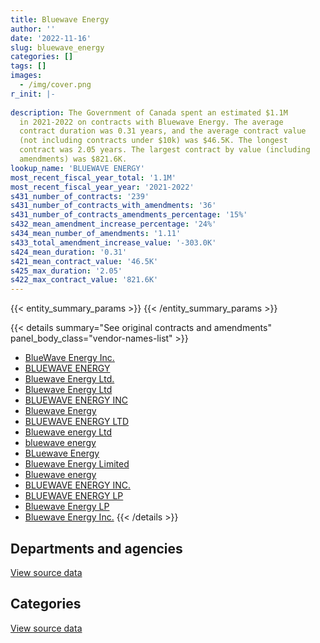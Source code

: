 ```yaml
---
title: Bluewave Energy
author: ''
date: '2022-11-16'
slug: bluewave_energy
categories: []
tags: []
images:
  - /img/cover.png
r_init: |-
  
description: The Government of Canada spent an estimated $1.1M
  in 2021-2022 on contracts with Bluewave Energy. The average
  contract duration was 0.31 years, and the average contract value
  (not including contracts under $10k) was $46.5K. The longest
  contract was 2.05 years. The largest contract by value (including
  amendments) was $821.6K.
lookup_name: 'BLUEWAVE ENERGY'
most_recent_fiscal_year_total: '1.1M'
most_recent_fiscal_year_year: '2021-2022'
s431_number_of_contracts: '239'
s431_number_of_contracts_with_amendments: '36'
s431_number_of_contracts_amendments_percentage: '15%'
s432_mean_amendment_increase_percentage: '24%'
s434_mean_number_of_amendments: '1.11'
s433_total_amendment_increase_value: '-303.0K'
s424_mean_duration: '0.31'
s421_mean_contract_value: '46.5K'
s425_max_duration: '2.05'
s422_max_contract_value: '821.6K'
---
```


<script src="/rmarkdown-libs/htmlwidgets/htmlwidgets.js"></script>
<link href="/rmarkdown-libs/datatables-css/datatables-crosstalk.css" rel="stylesheet" />
<script src="/rmarkdown-libs/datatables-binding/datatables.js"></script>
<script src="/rmarkdown-libs/jquery/jquery-3.6.0.min.js"></script>
<link href="/rmarkdown-libs/dt-core-bootstrap/css/dataTables.bootstrap.min.css" rel="stylesheet" />
<link href="/rmarkdown-libs/dt-core-bootstrap/css/dataTables.bootstrap.extra.css" rel="stylesheet" />
<script src="/rmarkdown-libs/dt-core-bootstrap/js/jquery.dataTables.min.js"></script>
<script src="/rmarkdown-libs/dt-core-bootstrap/js/dataTables.bootstrap.min.js"></script>
<link href="/rmarkdown-libs/crosstalk/css/crosstalk.min.css" rel="stylesheet" />
<script src="/rmarkdown-libs/crosstalk/js/crosstalk.min.js"></script>
<script src="/rmarkdown-libs/htmlwidgets/htmlwidgets.js"></script>
<link href="/rmarkdown-libs/datatables-css/datatables-crosstalk.css" rel="stylesheet" />
<script src="/rmarkdown-libs/datatables-binding/datatables.js"></script>
<script src="/rmarkdown-libs/jquery/jquery-3.6.0.min.js"></script>
<link href="/rmarkdown-libs/dt-core-bootstrap/css/dataTables.bootstrap.min.css" rel="stylesheet" />
<link href="/rmarkdown-libs/dt-core-bootstrap/css/dataTables.bootstrap.extra.css" rel="stylesheet" />
<script src="/rmarkdown-libs/dt-core-bootstrap/js/jquery.dataTables.min.js"></script>
<script src="/rmarkdown-libs/dt-core-bootstrap/js/dataTables.bootstrap.min.js"></script>
<link href="/rmarkdown-libs/crosstalk/css/crosstalk.min.css" rel="stylesheet" />
<script src="/rmarkdown-libs/crosstalk/js/crosstalk.min.js"></script>

{{< entity_summary_params >}}
{{< /entity_summary_params >}}

{{< details summary="See original contracts and amendments" panel_body_class="vendor-names-list" >}}
- [BlueWave Energy Inc.](https://search.open.canada.ca/en/ct/?sort=contract_value_f%20desc&page=1&search_text=%22BlueWave%20Energy%20Inc.%22)
- [BLUEWAVE ENERGY](https://search.open.canada.ca/en/ct/?sort=contract_value_f%20desc&page=1&search_text=%22BLUEWAVE%20ENERGY%22)
- [Bluewave Energy Ltd.](https://search.open.canada.ca/en/ct/?sort=contract_value_f%20desc&page=1&search_text=%22Bluewave%20Energy%20Ltd.%22)
- [Bluewave Energy Ltd](https://search.open.canada.ca/en/ct/?sort=contract_value_f%20desc&page=1&search_text=%22Bluewave%20Energy%20Ltd%22)
- [BLUEWAVE ENERGY INC](https://search.open.canada.ca/en/ct/?sort=contract_value_f%20desc&page=1&search_text=%22BLUEWAVE%20ENERGY%20INC%22)
- [Bluewave Energy](https://search.open.canada.ca/en/ct/?sort=contract_value_f%20desc&page=1&search_text=%22Bluewave%20Energy%22)
- [BLUEWAVE ENERGY LTD](https://search.open.canada.ca/en/ct/?sort=contract_value_f%20desc&page=1&search_text=%22BLUEWAVE%20ENERGY%20LTD%22)
- [Bluewave energy Ltd](https://search.open.canada.ca/en/ct/?sort=contract_value_f%20desc&page=1&search_text=%22Bluewave%20energy%20Ltd%22)
- [bluewave energy](https://search.open.canada.ca/en/ct/?sort=contract_value_f%20desc&page=1&search_text=%22bluewave%20energy%22)
- [BLuewave Energy](https://search.open.canada.ca/en/ct/?sort=contract_value_f%20desc&page=1&search_text=%22BLuewave%20Energy%22)
- [Bluewave Energy Limited](https://search.open.canada.ca/en/ct/?sort=contract_value_f%20desc&page=1&search_text=%22Bluewave%20Energy%20Limited%22)
- [Bluewave energy](https://search.open.canada.ca/en/ct/?sort=contract_value_f%20desc&page=1&search_text=%22Bluewave%20energy%22)
- [BLUEWAVE ENERGY INC.](https://search.open.canada.ca/en/ct/?sort=contract_value_f%20desc&page=1&search_text=%22BLUEWAVE%20ENERGY%20INC.%22)
- [BLUEWAVE ENERGY LP](https://search.open.canada.ca/en/ct/?sort=contract_value_f%20desc&page=1&search_text=%22BLUEWAVE%20ENERGY%20LP%22)
- [Bluewave Energy LP](https://search.open.canada.ca/en/ct/?sort=contract_value_f%20desc&page=1&search_text=%22Bluewave%20Energy%20LP%22)
- [Bluewave Energy Inc.](https://search.open.canada.ca/en/ct/?sort=contract_value_f%20desc&page=1&search_text=%22Bluewave%20Energy%20Inc.%22)
{{< /details >}}

## Departments and agencies

<div id="htmlwidget-1" style="width:100%;height:auto;" class="datatables html-widget"></div>
<script type="application/json" data-for="htmlwidget-1">{"x":{"style":"bootstrap","filter":"none","vertical":false,"data":[["<a href=\"/departments/aafc-aac/\">Agriculture and Agri-Food Canada<\/a>","<a href=\"/departments/csc-scc/\">Correctional Service of Canada<\/a>","<a href=\"/departments/dfo-mpo/\">Fisheries and Oceans Canada<\/a>","<a href=\"/departments/dnd-mdn/\">National Defence<\/a>","<a href=\"/departments/nrc-cnrc/\">National Research Council Canada<\/a>","<a href=\"/departments/rcmp-grc/\">Royal Canadian Mounted Police<\/a>"],[94474.97,165784.5,42220.54,1714253.02,null,414888.11],[19366.03,159285,24205.42,351307.95,null,220068.68],[null,null,null,null,null,62806.42],[111562.98,326423.01,null,212526.83,11300,431760.71]],"container":"<table class=\"table table-striped table-hover row-border order-column display\">\n  <thead>\n    <tr>\n      <th>Department<\/th>\n      <th>2018-2019<\/th>\n      <th>2019-2020<\/th>\n      <th>2020-2021<\/th>\n      <th>2021-2022<\/th>\n    <\/tr>\n  <\/thead>\n<\/table>","options":{"order":[[4,"desc"]],"pageLength":10,"autoWidth":true,"columnDefs":[{"targets":1,"render":"function(data, type, row, meta) {\n    return type !== 'display' ? data : DTWidget.formatCurrency(data, \"$\", 2, 3, \",\", \".\", true, null);\n  }"},{"targets":2,"render":"function(data, type, row, meta) {\n    return type !== 'display' ? data : DTWidget.formatCurrency(data, \"$\", 2, 3, \",\", \".\", true, null);\n  }"},{"targets":3,"render":"function(data, type, row, meta) {\n    return type !== 'display' ? data : DTWidget.formatCurrency(data, \"$\", 2, 3, \",\", \".\", true, null);\n  }"},{"targets":4,"render":"function(data, type, row, meta) {\n    return type !== 'display' ? data : DTWidget.formatCurrency(data, \"$\", 2, 3, \",\", \".\", true, null);\n  }"},{"width":"16%","targets":[1,2,3,4]},{"className":"dt-right","targets":[1,2,3,4]}],"orderClasses":false}},"evals":["options.columnDefs.0.render","options.columnDefs.1.render","options.columnDefs.2.render","options.columnDefs.3.render"],"jsHooks":[]}</script>
<p class="text-right">
<a href="https://github.com/GoC-Spending/contracts-data/tree/main/data/out/vendors/bluewave_energy/summary_by_fiscal_year_by_department.csv" class="source-data-link btn btn-link">View source data</a>
</p>

## Categories

<div id="htmlwidget-2" style="width:100%;height:auto;" class="datatables html-widget"></div>
<script type="application/json" data-for="htmlwidget-2">{"x":{"style":"bootstrap","filter":"none","vertical":false,"data":[["<a href=\"/categories/defence/\">Defence<\/a>","<a href=\"/categories/transportation_and_logistics/\">Transportation and logistics<\/a>"],[1714253.02,717368.12],[351307.95,422925.13],[null,62806.42],[212526.83,881046.7]],"container":"<table class=\"table table-striped table-hover row-border order-column display\">\n  <thead>\n    <tr>\n      <th>Category<\/th>\n      <th>2018-2019<\/th>\n      <th>2019-2020<\/th>\n      <th>2020-2021<\/th>\n      <th>2021-2022<\/th>\n    <\/tr>\n  <\/thead>\n<\/table>","options":{"order":[[4,"desc"]],"dom":"t","pageLength":30,"autoWidth":true,"columnDefs":[{"targets":1,"render":"function(data, type, row, meta) {\n    return type !== 'display' ? data : DTWidget.formatCurrency(data, \"$\", 2, 3, \",\", \".\", true, null);\n  }"},{"targets":2,"render":"function(data, type, row, meta) {\n    return type !== 'display' ? data : DTWidget.formatCurrency(data, \"$\", 2, 3, \",\", \".\", true, null);\n  }"},{"targets":3,"render":"function(data, type, row, meta) {\n    return type !== 'display' ? data : DTWidget.formatCurrency(data, \"$\", 2, 3, \",\", \".\", true, null);\n  }"},{"targets":4,"render":"function(data, type, row, meta) {\n    return type !== 'display' ? data : DTWidget.formatCurrency(data, \"$\", 2, 3, \",\", \".\", true, null);\n  }"},{"width":"16%","targets":[1,2,3,4]},{"className":"dt-right","targets":[1,2,3,4]}],"orderClasses":false,"lengthMenu":[10,25,30,50,100]}},"evals":["options.columnDefs.0.render","options.columnDefs.1.render","options.columnDefs.2.render","options.columnDefs.3.render"],"jsHooks":[]}</script>
<p class="text-right">
<a href="https://github.com/GoC-Spending/contracts-data/tree/main/data/out/vendors/bluewave_energy/summary_by_fiscal_year_by_category.csv" class="source-data-link btn btn-link">View source data</a>
</p>
